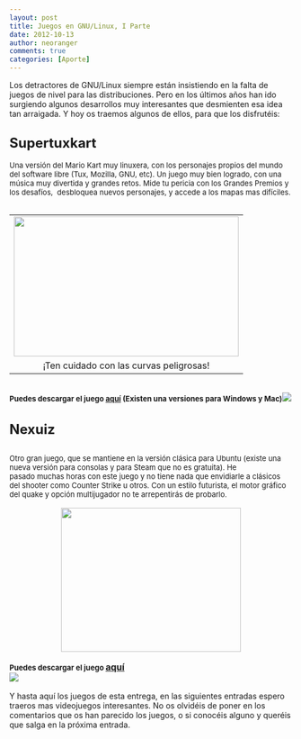 ```yaml
---
layout: post
title: Juegos en GNU/Linux, I Parte
date: 2012-10-13
author: neoranger
comments: true
categories: [Aporte]
---
```

Los detractores de GNU/Linux siempre están insistiendo en la falta de juegos de nivel para las distribuciones. Pero en los últimos años han ido surgiendo algunos desarrollos muy interesantes que desmienten esa idea tan arraigada. Y hoy os traemos algunos de ellos, para que los disfrutéis:<br /><h2></h2><h3><span style="font-size:x-large;">Supertuxkart</span></h3><div><span style="font-size:small;"><span style="font-weight:normal;">Una versión del Mario Kart muy linuxera, con los personajes propios del mundo del software libre (Tux, Mozilla, GNU, etc). Un juego muy bien logrado, con una música muy divertida y grandes retos. Mide tu pericia con los Grandes Premios y los desafíos,  desbloquea nuevos personajes, y accede a los mapas mas difíciles.</span></span></div><div><span style="font-size:small;"><span style="font-weight:normal;"><br /></span></span></div><table align="center" cellpadding="0" cellspacing="0" class="tr-caption-container" style="margin-left:auto;margin-right:auto;text-align:center;"><tbody><tr><td style="text-align:center;"><a href="http://supertuxkart.sourceforge.net/persistent/images/thumb/2/27/Stk0.7.2_1.jpg/300px-Stk0.7.2_1.jpg" style="margin-left:auto;margin-right:auto;"><img border="0" height="249" src="http://supertuxkart.sourceforge.net/persistent/images/thumb/2/27/Stk0.7.2_1.jpg/300px-Stk0.7.2_1.jpg" width="400" /></a></td></tr><tr><td class="tr-caption" style="text-align:center;">¡Ten cuidado con las curvas peligrosas!</td></tr></tbody></table><div><br /></div><div><span style="font-size:small;"><b>Puedes descargar el juego <a href="http://supertuxkart.sourceforge.net/Downloads#download_linux_ubuntu">aquí</a> (Existen una versiones para Windows y Mac)</b></span><img border="0" src="https://apps.ubuntu.com/assets/images/scbutton-free-200px.png" /></div><div><span style="font-size:small;"><span style="font-weight:normal;"><br /></span></span></div><div><span style="font-size:small;font-weight:normal;"><br /></span></div><span style="font-size:x-large;"><b>Nexuiz</b></span><br /><span style="font-size:x-large;"><br /></span><span style="font-size:small;"><span style="font-weight:normal;">Otro gran juego, que se mantiene en la versión clásica para Ubuntu (existe una nueva versión para consolas y para Steam que no es gratuita). He pasado muchas horas con este juego y no tiene nada que envidiarle a clásicos del shooter como Counter Strike u otros. Con un estilo futurista, el motor gráfico del quake y opción multijugador no te arrepentirás de probarlo.</span></span><br /><span style="font-size:small;"><span style="font-weight:normal;"><br /></span></span><div class="separator" style="clear:both;text-align:center;"><a href="http://www.alientrap.org/wp-content/uploads/2010/11/nexuiz_screenshot_7.jpg" style="margin-left:1em;margin-right:1em;"><img border="0" height="256" src="http://www.alientrap.org/wp-content/uploads/2010/11/nexuiz_screenshot_7.jpg" width="320" /></a></div><div class="separator" style="clear:both;text-align:center;"><br /></div><div class="separator" style="clear:both;text-align:left;"><b><span style="font-size:small;text-align:-webkit-auto;">Puedes descargar el juego </span><a href="http://www.alientrap.org/games/nexuiz?" style="font-size:medium;text-align:-webkit-auto;">aquí</a></b></div><div class="separator" style="clear:both;text-align:left;"><img border="0" src="https://apps.ubuntu.com/assets/images/scbutton-free-200px.png" /></div><div class="separator" style="clear:both;text-align:left;"><br /></div><div class="separator" style="clear:both;text-align:left;">Y hasta aquí los juegos de esta entrega, en las siguientes entradas espero traeros mas videojuegos interesantes. No os olvidéis de poner en los comentarios que os han parecido los juegos, o si conocéis alguno y queréis que salga en la próxima entrada.</div><div class="separator" style="clear:both;text-align:left;"><span style="font-size:small;font-weight:normal;text-align:-webkit-auto;"><br /></span></div><span style="font-size:small;"><span style="font-weight:normal;"><br /></span></span>
